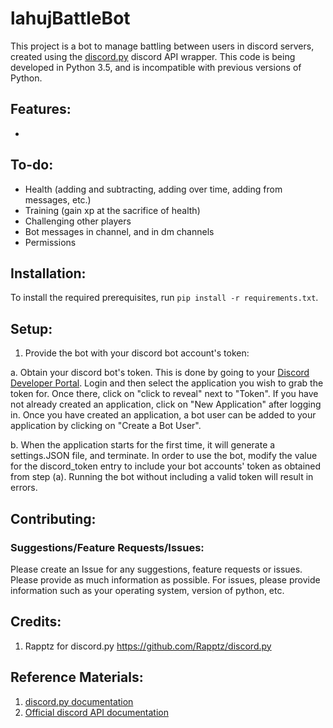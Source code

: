 # lahujBattleBot

This project is a bot to manage battling between users in discord servers, created using the [discord.py](https://github.com/Rapptz/discord.py) discord API wrapper. This code is being developed in Python 3.5, and is incompatible with previous versions of Python.

## Features:

* 

## To-do:
  
* Health (adding and subtracting, adding over time, adding from messages, etc.)
* Training (gain xp at the sacrifice of health)
* Challenging other players
* Bot messages in channel, and in dm channels
* Permissions


## Installation:

To install the required prerequisites, run `pip install -r requirements.txt`.

## Setup:

1. Provide the bot with your discord bot account's token:
  
  a. Obtain your discord bot's token. This is done by going to your [Discord Developer Portal](https://discordapp.com/developers/applications/). Login and then select the application you wish to grab the token for. Once there, click on "click to reveal" next to "Token". If you have not already created an application, click on "New Application" after logging in. Once you have created an application, a bot user can be added to your application by clicking on "Create a Bot User".

  b. When the application starts for the first time, it will generate a settings.JSON file, and terminate. In order to use the bot, modify the value for the discord_token entry to include your bot accounts' token as obtained from step (a). Running the bot without including a valid token will result in errors.
  
## Contributing:

### Suggestions/Feature Requests/Issues:

Please create an Issue for any suggestions, feature requests or issues. Please provide as much information as possible. For issues, please provide information such as your operating system, version of python, etc.

## Credits:

1. Rapptz for discord.py https://github.com/Rapptz/discord.py

## Reference Materials:
1. [discord.py documentation](http://discordpy.readthedocs.io/en/latest/index.html)
2. [Official discord API documentation](https://discordapp.com/developers/docs/intro)
